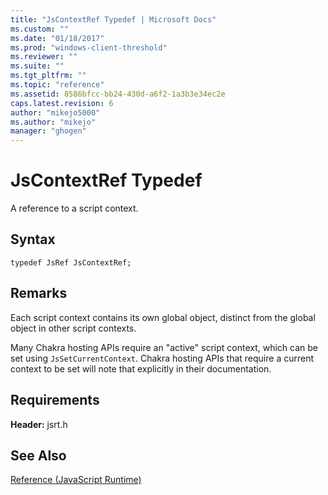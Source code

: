 ```yaml
---
title: "JsContextRef Typedef | Microsoft Docs"
ms.custom: ""
ms.date: "01/18/2017"
ms.prod: "windows-client-threshold"
ms.reviewer: ""
ms.suite: ""
ms.tgt_pltfrm: ""
ms.topic: "reference"
ms.assetid: 8586bfcc-bb24-430d-a6f2-1a3b3e34ec2e
caps.latest.revision: 6
author: "mikejo5000"
ms.author: "mikejo"
manager: "ghogen"
---
```

# JsContextRef Typedef
A reference to a script context.  
  
## Syntax  
  
```  
typedef JsRef JsContextRef;  
```  
  
## Remarks  
 Each script context contains its own global object, distinct from the global object in other script contexts.  
  
 Many Chakra hosting APIs require an "active" script context, which can be set using `JsSetCurrentContext`. Chakra hosting APIs that require a current context to be set will note that explicitly in their documentation.  
  
## Requirements  
 **Header:** jsrt.h  
  
## See Also  
 [Reference (JavaScript Runtime)](../chakra-hosting/reference-javascript-runtime.md)